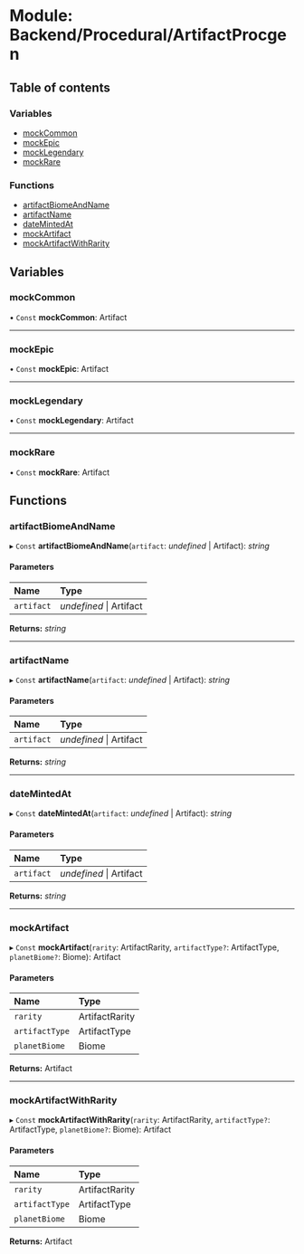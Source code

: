 # Module: Backend/Procedural/ArtifactProcgen

## Table of contents

### Variables

- [mockCommon](backend_procedural_artifactprocgen.md#mockcommon)
- [mockEpic](backend_procedural_artifactprocgen.md#mockepic)
- [mockLegendary](backend_procedural_artifactprocgen.md#mocklegendary)
- [mockRare](backend_procedural_artifactprocgen.md#mockrare)

### Functions

- [artifactBiomeAndName](backend_procedural_artifactprocgen.md#artifactbiomeandname)
- [artifactName](backend_procedural_artifactprocgen.md#artifactname)
- [dateMintedAt](backend_procedural_artifactprocgen.md#datemintedat)
- [mockArtifact](backend_procedural_artifactprocgen.md#mockartifact)
- [mockArtifactWithRarity](backend_procedural_artifactprocgen.md#mockartifactwithrarity)

## Variables

### mockCommon

• `Const` **mockCommon**: Artifact

---

### mockEpic

• `Const` **mockEpic**: Artifact

---

### mockLegendary

• `Const` **mockLegendary**: Artifact

---

### mockRare

• `Const` **mockRare**: Artifact

## Functions

### artifactBiomeAndName

▸ `Const` **artifactBiomeAndName**(`artifact`: _undefined_ \| Artifact): _string_

#### Parameters

| Name       | Type                    |
| :--------- | :---------------------- |
| `artifact` | _undefined_ \| Artifact |

**Returns:** _string_

---

### artifactName

▸ `Const` **artifactName**(`artifact`: _undefined_ \| Artifact): _string_

#### Parameters

| Name       | Type                    |
| :--------- | :---------------------- |
| `artifact` | _undefined_ \| Artifact |

**Returns:** _string_

---

### dateMintedAt

▸ `Const` **dateMintedAt**(`artifact`: _undefined_ \| Artifact): _string_

#### Parameters

| Name       | Type                    |
| :--------- | :---------------------- |
| `artifact` | _undefined_ \| Artifact |

**Returns:** _string_

---

### mockArtifact

▸ `Const` **mockArtifact**(`rarity`: ArtifactRarity, `artifactType?`: ArtifactType, `planetBiome?`: Biome): Artifact

#### Parameters

| Name           | Type           |
| :------------- | :------------- |
| `rarity`       | ArtifactRarity |
| `artifactType` | ArtifactType   |
| `planetBiome`  | Biome          |

**Returns:** Artifact

---

### mockArtifactWithRarity

▸ `Const` **mockArtifactWithRarity**(`rarity`: ArtifactRarity, `artifactType?`: ArtifactType, `planetBiome?`: Biome): Artifact

#### Parameters

| Name           | Type           |
| :------------- | :------------- |
| `rarity`       | ArtifactRarity |
| `artifactType` | ArtifactType   |
| `planetBiome`  | Biome          |

**Returns:** Artifact
